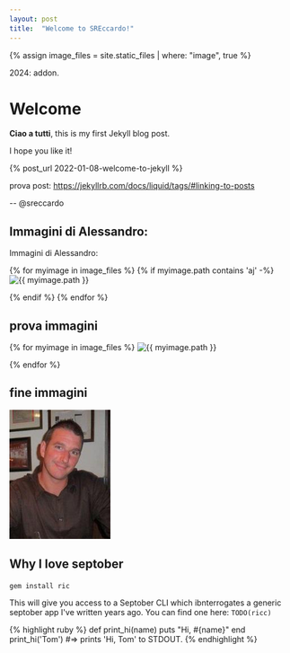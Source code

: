 ```yaml
---
layout: post
title:  "Welcome to SREccardo!"
---
```


{% assign image_files = site.static_files | where: "image", true %}

2024: addon.

# Welcome

**Ciao a tutti**, this is my first Jekyll blog post.

I hope you like it!

{% post_url 2022-01-08-welcome-to-jekyll %}

prova post: https://jekyllrb.com/docs/liquid/tags/#linking-to-posts

-- @sreccardo

## Immagini di Alessandro:


Immagini di Alessandro:

{% for myimage in image_files %}
  {% if  myimage.path contains 'aj' -%}
      <img src="{{ myimage.path }}" height="200" alt="{{ myimage.path }}" />

  {% endif %}
{% endfor %}


## prova immagini


{% for myimage in image_files %}
  <img src="{{ myimage.path }}" height="80" alt="{{ myimage.path }}" />
  <!--
  {{ myimage.path }}
  #  ! [ metto altezza ] ( { { myimage.path } } )
  -->
{% endfor %}


## fine immagini

![image tooltip here](/assets/immagini/riccardume/riccardo.jpg)


## Why I love septober

    gem install ric

This will give you access to a Septober CLI which ibnterrogates a generic septober app I've written years ago.
You can find one here: `TODO(ricc)`

{% highlight ruby %}
def print_hi(name)
  puts "Hi, #{name}"
end
print_hi('Tom')
#=> prints 'Hi, Tom' to STDOUT.
{% endhighlight %}

